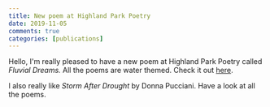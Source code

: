 ```yaml
---  
title: New poem at Highland Park Poetry  
date: 2019-11-05 
comments: true  
categories: [publications]  
---  
```


Hello, I'm really pleased to have a new poem at Highland Park Poetry called *Fluvial Dreams.* All the poems are water themed. Check it out <a href="http://highlandparkpoetry.org/themusesgallery.html">here</a>.   

I also really like *Storm After Drought* by Donna Pucciani. Have a look at all the poems.  
